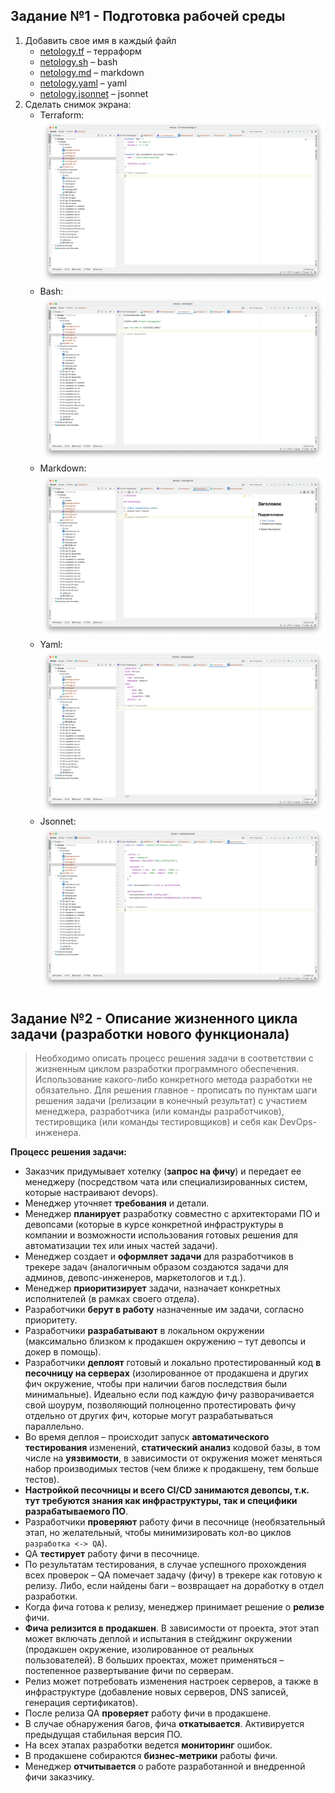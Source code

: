## Задание №1 - Подготовка рабочей среды

1. Добавить свое имя в каждый файл
    - [netology.tf](netology.tf) – терраформ
    - [netology.sh](netology.sh) – bash
    - [netology.md](netology.md) – markdown
    - [netology.yaml](netology.yaml) – yaml
    - [netology.jsonnet](netology.jsonnet) – jsonnet
2. Сделать снимок экрана:
    - Terraform: ![Терраформ](screens/tf.png)
    - Bash: ![Bash](screens/sh.png)
    - Markdown: ![Markdown](screens/md.png)
    - Yaml: ![Yaml](screens/yaml.png)
    - Jsonnet: ![Jsonnet](screens/jsonnet.png)

## Задание №2 - Описание жизненного цикла задачи (разработки нового функционала)

> Необходимо описать процесс решения задачи в соответствии с жизненным циклом разработки программного обеспечения. Использование какого-либо конкретного метода разработки не обязательно. Для решения главное - прописать по пунктам шаги решения задачи (релизации в конечный результат) с участием менеджера, разработчика (или команды разработчиков), тестировщика (или команды тестировщиков) и себя как DevOps-инженера.

**Процесс решения задачи:**

- Заказчик придумывает хотелку (**запрос на фичу**) и передает ее менеджеру (посредством чата или специализированных
  систем, которые настраивают devops).
- Менеджер уточняет **требования** и детали.
- Менеджер **планирует** разработку совместно с архитекторами ПО и девопсами (которые в курсе конкретной инфраструктуры
  в компании и возможности использования готовых решения для автоматизации тех или иных частей задачи).
- Менеджер создает и **оформляет задачи** для разработчиков в трекере задач (аналогичным образом создаются задачи для
  админов, девопс-инженеров, маркетологов и т.д.).
- Менеджер **приоритизирует** задачи, назначает конкретных исполнителей (в рамках своего отдела).
- Разработчики **берут в работу** назначенные им задачи, согласно приоритету.
- Разработчики **разрабатывают** в локальном окружении (максимально близком к продакшен окружению – тут девопсы и докер
  в помощь).
- Разработчики **деплоят** готовый и локально протестированный код **в песочницу на серверах** (изолированное от
  продакшена и других фич окружение, чтобы при наличии багов последствия были минимальные). Идеально если под каждую
  фичу разворачивается свой шоурум, позволяющий полноценно протестировать фичу отдельно от других фич, которые могут
  разрабатываться параллельно.
- Во время деплоя – происходит запуск **автоматического тестирования** изменений, **статический анализ** кодовой базы, в
  том числе на **уязвимости**, в зависимости от окружения может меняться набор производимых тестов (чем ближе к
  продакшену, тем больше тестов).
- **Настройкой песочницы и всего CI/CD занимаются девопсы, т.к. тут требуются знания как инфраструктуры, так и специфики
  разрабатываемого ПО**. 
- Разработчики **проверяют** работу фичи в песочнице (необязательный этап, но желательный, чтобы
  минимизировать кол-во циклов `разработка <-> QA`).
- QA **тестирует** работу фичи в песочнице.
- По результатам тестирования, в случае успешного прохождения всех проверок – QA помечает задачу (фичу) в трекере как
  готовую к релизу. Либо, если найдены баги – возвращает на доработку в отдел разработки.
- Когда фича готова к релизу, менеджер принимает решение о **релизе** фичи.
- **Фича релизится в продакшен**. В зависимости от проекта, этот этап может включать деплой и испытания в стейджинг
  окружении (продакшен окружение, изолированное от реальных пользователей). В больших проектах, может применяться –
  постепенное развертывание фичи по серверам.
- Релиз может потребовать изменения настроек серверов, а также в инфраструктуре (добавление новых серверов, DNS записей,
  генерация сертификатов).
- После релиза QA **проверяет** работу фичи в продакшене.
- В случае обнаружения багов, фича **откатывается**. Активируется предыдущая стабильная версия ПО.
- На всех этапах разработки ведется **мониторинг** ошибок.
- В продакшене собираются **бизнес-метрики** работы фичи.
- Менеджер **отчитывается** о работе разработанной и внедренной фичи заказчику.